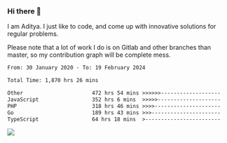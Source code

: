 ### Hi there 👋

I am Aditya. I just like to code, and come up with innovative solutions for regular problems.

Please note that a lot of work I do is on Gitlab and other branches than master, so my contribution graph will be complete mess.

<!--START_SECTION:waka-->

```txt
From: 30 January 2020 - To: 19 February 2024

Total Time: 1,870 hrs 26 mins

Other                      472 hrs 54 mins >>>>>>-------------------   25.28 %
JavaScript                 352 hrs 6 mins  >>>>>--------------------   18.82 %
PHP                        318 hrs 46 mins >>>>---------------------   17.04 %
Go                         189 hrs 43 mins >>>----------------------   10.14 %
TypeScript                 64 hrs 18 mins  >------------------------   03.44 %
```

<!--END_SECTION:waka-->

![](https://komarev.com/ghpvc/?username=BrainBuzzer)
